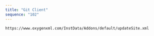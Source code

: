 ```yaml
---
title: "Git Client"
sequence: "102"
---
```


```text
https://www.oxygenxml.com/InstData/Addons/default/updateSite.xml
```
